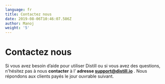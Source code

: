 ```yaml
---
language: fr
title: Contactez nous
date: 2019-08-06T10:46:07.586Z
author: Manoj
weight: '5'
---
```

# Contactez nous

Si vous avez besoin d’aide pour utiliser Distill ou si vous avez des questions, n'hésitez pas à nous **contacter** à l’ **adresse support@distill.io** . Nous répondons aux clients payés le jour ouvrable suivant.
